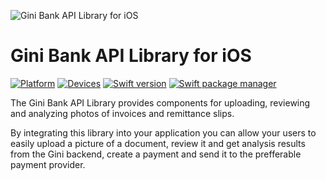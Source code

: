 ![Gini Bank API Library for iOS](img/GiniBank_Logo.png?raw=true)

# Gini Bank API Library for iOS

[![Platform](https://img.shields.io/badge/platform-iOS-lightgrey.svg)]()
[![Devices](https://img.shields.io/badge/devices-iPhone%20%7C%20iPad-blue.svg)]()
[![Swift version](https://img.shields.io/badge/swift-5.0-orange.svg)]()
[![Swift package manager](https://img.shields.io/badge/Swift_Package_Manager-compatible-orange?style=flat-square)]()


The Gini Bank API Library provides components for uploading, reviewing and analyzing photos of invoices and remittance slips.

By integrating this library into your application you can allow your users to easily upload a picture of a document, review it and get analysis results from the Gini backend, create a payment and send it to the prefferable payment provider.
